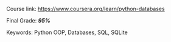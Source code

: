 Course link: https://www.coursera.org/learn/python-databases

Final Grade: ***95%***

Keywords: Python OOP, Databases, SQL, SQLite
